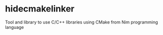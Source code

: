 # hidecmakelinker
Tool and library to use C/C++ libraries using CMake from Nim programming language
